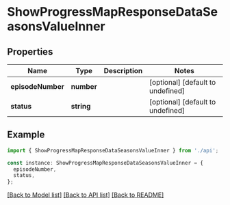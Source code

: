 # ShowProgressMapResponseDataSeasonsValueInner

## Properties

| Name              | Type       | Description | Notes                             |
| ----------------- | ---------- | ----------- | --------------------------------- |
| **episodeNumber** | **number** |             | [optional] [default to undefined] |
| **status**        | **string** |             | [optional] [default to undefined] |

## Example

```typescript
import { ShowProgressMapResponseDataSeasonsValueInner } from './api';

const instance: ShowProgressMapResponseDataSeasonsValueInner = {
  episodeNumber,
  status,
};
```

[[Back to Model list]](../README.md#documentation-for-models) [[Back to API list]](../README.md#documentation-for-api-endpoints) [[Back to README]](../README.md)
